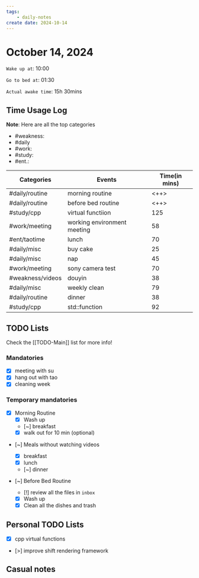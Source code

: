 ```yaml
---
tags: 
    - daily-notes
create date: 2024-10-14
---
```


# October 14, 2024

`Wake up at`: 10:00

`Go to bed at`: 01:30

`Actual awake time`: 15h 30mins

## Time Usage Log

**Note**: Here are all the top categories

- #weakness: 
- #daily
- #work:
- #study:
- #ent.:

| Categories       | Events                      | Time(in mins) |
|------------------|-----------------------------|---------------|
| #daily/routine   | morning routine             | <++>          |
| #daily/routine   | before bed routine          | <++>          |
| #study/cpp       | virtual functiion           | 125           |
| #work/meeting    | working environment meeting | 58            |
| #ent/taotime     | lunch                       | 70            |
| #daily/misc      | buy cake                    | 25            |
| #daily/misc      | nap                         | 45            |
| #work/meeting    | sony camera test            | 70            |
| #weakness/videos | douyin                      | 38            |
| #daily/misc      | weekly clean                | 79            |
| #daily/routine   | dinner                      | 38            |
| #study/cpp       | std::function               | 92            |


## TODO Lists

Check the [[TODO-Main]] list for more info!

### Mandatories

- [x] meeting with su
- [x] hang out with tao
- [x] cleaning week

### Temporary mandatories

- [x] Morning Routine 
    - [x] Wash up
    - [~] breakfast
    - [x] walk out for 10 min (optional)

- [~] Meals without watching videos
    - [x] breakfast
    - [x] lunch
    - [~] dinner

- [~] Before Bed Routine
    - [!] review all the files in `inbox`
    - [x] Wash up
    - [x] Clean all the dishes and trash
    
## Personal TODO Lists

- [x] cpp virtual functions
- [>] improve shift rendering framework

## Casual notes
